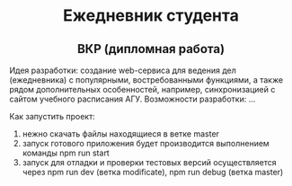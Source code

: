 <h1 align="center">Ежедневник студента</h1>
<h2 align="center">ВКР (дипломная работа)</h2>

Идея разработки: создание web-сервиса для ведения дел (ежедневника) с популярными, востребованными функциями, а также рядом дополнительных особенностей, например, синхронизацией с сайтом учебного расписания АГУ.
Возможности разработки: ...


Как запустить проект:
1) нежно скачать файлы находящиеся в ветке master
2) запуск готового приложения будет производится выполнением команды npm run start
3) запуск для отладки и проверки тестовых версий осуществляется через npm run dev (ветка modificate), npm run debug (ветка master)
